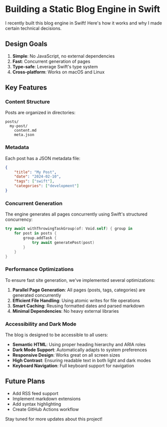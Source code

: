 # Building a Static Blog Engine in Swift

I recently built this blog engine in Swift! Here's how it works and why I made certain technical decisions.

## Design Goals

1. **Simple**: No JavaScript, no external dependencies
2. **Fast**: Concurrent generation of pages
3. **Type-safe**: Leverage Swift's type system
4. **Cross-platform**: Works on macOS and Linux

## Key Features

### Content Structure

Posts are organized in directories:
```
posts/
  my-post/
    content.md
    meta.json
```

### Metadata

Each post has a JSON metadata file:
```json
{
    "title": "My Post",
    "date": "2024-02-10",
    "tags": ["swift"],
    "categories": ["development"]
}
```

### Concurrent Generation

The engine generates all pages concurrently using Swift's structured concurrency:

```swift
try await withThrowingTaskGroup(of: Void.self) { group in
    for post in posts {
        group.addTask {
            try await generatePost(post)
        }
    }
}
```

### Performance Optimizations

To ensure fast site generation, we've implemented several optimizations:

1. **Parallel Page Generation**: All pages (posts, tags, categories) are generated concurrently
2. **Efficient File Handling**: Using atomic writes for file operations
3. **Smart Caching**: Reusing formatted dates and parsed markdown
4. **Minimal Dependencies**: No heavy external libraries

### Accessibility and Dark Mode

The blog is designed to be accessible to all users:

- **Semantic HTML**: Using proper heading hierarchy and ARIA roles
- **Dark Mode Support**: Automatically adapts to system preferences
- **Responsive Design**: Works great on all screen sizes
- **High Contrast**: Ensuring readable text in both light and dark modes
- **Keyboard Navigation**: Full keyboard support for navigation

## Future Plans

- Add RSS feed support
- Implement markdown extensions
- Add syntax highlighting
- Create GitHub Actions workflow

Stay tuned for more updates about this project! 